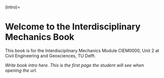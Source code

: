 (intro)=
# Welcome to the Interdisciplinary Mechanics Book

This book is for the Interdisciplinary Mechanics Module CIEM0000, Unit 2 at Civil Engineering and Geosciences, TU Delft.

_Write book intro here. This is the first page the student will see when opening the url._
